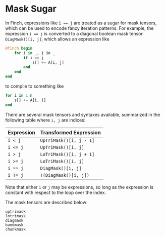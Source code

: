 # Mask Sugar

In Finch, expressions like `i == j` are treated as a sugar for mask tensors, which can
be used to encode fancy iteration patterns. For example, the expression `i == j`
is converted to a diagonal boolean mask tensor `DiagMask()[i, j]`, which allows
an expression like

```julia
@finch begin
    for i in _, j in _
        if i == j
            s[] += A[i, j]
        end
    end
end
```

to compile to something like

```julia
for i in 1:n
    s[] += A[i, i]
end
```

There are several mask tensors and syntaxes available, summarized in the
following table where `i, j` are indices:

| Expression | Transformed Expression  |
|:---------- |:----------------------- |
| `i < j`    | `UpTriMask()[i, j - 1]` |
| `i <= j`   | `UpTriMask()[i, j]`     |
| `i > j`    | `LoTriMask()[i, j + 1]` |
| `i >= j`   | `LoTriMask()[i, j]`     |
| `i == j`   | `DiagMask()[i, j]`      |
| `i != j`   | `!(DiagMask()[i, j])`   |

Note that either `i` or `j` may be expressions, so long as the expression is
constant with respect to the loop over the index.

The mask tensors are described below:

```@docs
uptrimask
lotrimask
diagmask
bandmask
chunkmask
```
